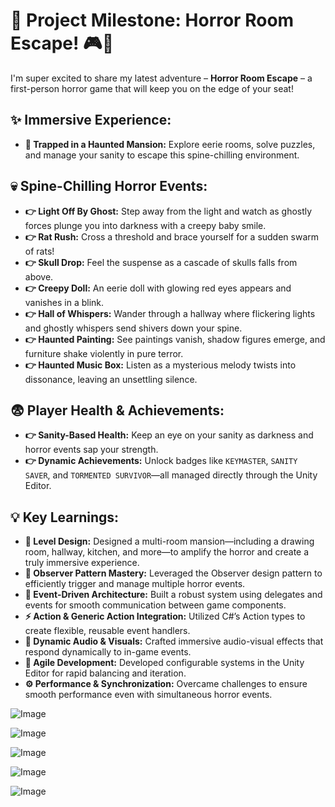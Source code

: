 # 🚀 Project Milestone: Horror Room Escape! 🎮👻

I'm super excited to share my latest adventure – **Horror Room Escape** – a first-person horror game that will keep you on the edge of your seat!

## ✨ Immersive Experience:
- **👻 Trapped in a Haunted Mansion:** Explore eerie rooms, solve puzzles, and manage your sanity to escape this spine-chilling environment.

## 💀 Spine-Chilling Horror Events:
- **👉 Light Off By Ghost:** Step away from the light and watch as ghostly forces plunge you into darkness with a creepy baby smile.
- **👉 Rat Rush:** Cross a threshold and brace yourself for a sudden swarm of rats!
- **👉 Skull Drop:** Feel the suspense as a cascade of skulls falls from above.
- **👉 Creepy Doll:** An eerie doll with glowing red eyes appears and vanishes in a blink.
- **👉 Hall of Whispers:** Wander through a hallway where flickering lights and ghostly whispers send shivers down your spine.
- **👉 Haunted Painting:** See paintings vanish, shadow figures emerge, and furniture shake violently in pure terror.
- **👉 Haunted Music Box:** Listen as a mysterious melody twists into dissonance, leaving an unsettling silence.

## 😨 Player Health & Achievements:
- **👉 Sanity-Based Health:** Keep an eye on your sanity as darkness and horror events sap your strength.
- **👉 Dynamic Achievements:** Unlock badges like `KEYMASTER`, `SANITY SAVER`, and `TORMENTED SURVIVOR`—all managed directly through the Unity Editor.

## 💡 Key Learnings:
- **🎨 Level Design:** Designed a multi-room mansion—including a drawing room, hallway, kitchen, and more—to amplify the horror and create a truly immersive experience.
- **🔄 Observer Pattern Mastery:** Leveraged the Observer design pattern to efficiently trigger and manage multiple horror events.
- **🔧 Event-Driven Architecture:** Built a robust system using delegates and events for smooth communication between game components.
- **⚡ Action & Generic Action Integration:** Utilized C#’s Action types to create flexible, reusable event handlers.
- **🎥 Dynamic Audio & Visuals:** Crafted immersive audio-visual effects that respond dynamically to in-game events.
- **🚀 Agile Development:** Developed configurable systems in the Unity Editor for rapid balancing and iteration.
- **⚙️ Performance & Synchronization:** Overcame challenges to ensure smooth performance even with simultaneous horror events.

![Image](https://github.com/user-attachments/assets/1d45c1a3-3fd9-40d3-81b3-44407ac95a22)

![Image](https://github.com/user-attachments/assets/9a111ae4-6761-42a5-bed3-1045a4b4bd77)

![Image](https://github.com/user-attachments/assets/8da84721-81a3-4467-b078-a8e23980d322)

![Image](https://github.com/user-attachments/assets/ab692105-5c45-497f-9c69-c80b6bea5ef2)

![Image](https://github.com/user-attachments/assets/a1378d26-561f-4702-b2ed-bd73a2b76912)
